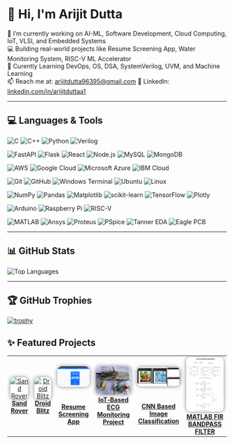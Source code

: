 # 👋 Hi, I'm Arijit Dutta

🌱 I’m currently working on AI-ML, Software Development, Cloud Computing, IoT, VLSI, and Embedded Systems  
💻 Building real-world projects like Resume Screening App, Water Monitoring System, RISC-V ML Accelerator  
🧠 Curently Learning DevOps, OS, DSA, SystemVerilog, UVM, and Machine Learning  
📫 Reach me at: arijitdutta96395@gmail.com
🔗 LinkedIn: [linkedin.com/in/arijitduttaa1](https://www.linkedin.com/in/arijitduttaa1)  

---

## 💻 Languages & Tools

![C](https://img.shields.io/badge/C-A8B9CC?style=flat&logo=c&logoColor=white)
![C++](https://img.shields.io/badge/C++-00599C?style=flat&logo=c%2B%2B&logoColor=white)
![Python](https://img.shields.io/badge/Python-3776AB?style=flat&logo=python&logoColor=white)
![Verilog](https://img.shields.io/badge/Verilog-FF6600?style=flat)

![FastAPI](https://img.shields.io/badge/FastAPI-005571?style=flat&logo=fastapi)
![Flask](https://img.shields.io/badge/Flask-000000?style=flat&logo=flask&logoColor=white)
![React](https://img.shields.io/badge/React-20232A?style=flat&logo=react)
![Node.js](https://img.shields.io/badge/Node.js-339933?style=flat&logo=node.js&logoColor=white)
![MySQL](https://img.shields.io/badge/MySQL-4479A1?style=flat&logo=mysql&logoColor=white)
![MongoDB](https://img.shields.io/badge/MongoDB-47A248?style=flat&logo=mongodb&logoColor=white)

![AWS](https://img.shields.io/badge/AWS-232F3E?style=flat&logo=amazon-aws&logoColor=white)
![Google Cloud](https://img.shields.io/badge/Google%20Cloud-4285F4?style=flat&logo=google-cloud&logoColor=white)
![Microsoft Azure](https://img.shields.io/badge/Azure-0078D4?style=flat&logo=microsoft-azure&logoColor=white)
![IBM Cloud](https://img.shields.io/badge/IBM%20Cloud-1F70C1?style=flat&logo=ibmcloud&logoColor=white)

![Git](https://img.shields.io/badge/Git-F05032?style=flat&logo=git&logoColor=white)
![GitHub](https://img.shields.io/badge/GitHub-181717?style=flat&logo=github&logoColor=white)
![Windows Terminal](https://img.shields.io/badge/Windows%20Terminal-4D4D4D?style=flat&logo=windows-terminal&logoColor=white)
![Ubuntu](https://img.shields.io/badge/Ubuntu-E95420?style=flat&logo=ubuntu&logoColor=white)
![Linux](https://img.shields.io/badge/Linux-FCC624?style=flat&logo=linux&logoColor=black)

![NumPy](https://img.shields.io/badge/NumPy-013243?style=flat&logo=numpy&logoColor=white)
![Pandas](https://img.shields.io/badge/Pandas-150458?style=flat&logo=pandas&logoColor=white)
![Matplotlib](https://img.shields.io/badge/Matplotlib-11557C?style=flat)
![scikit-learn](https://img.shields.io/badge/scikit--learn-F7931E?style=flat&logo=scikit-learn&logoColor=white)
![TensorFlow](https://img.shields.io/badge/TensorFlow-FF6F00?style=flat&logo=tensorflow&logoColor=white)
![Plotly](https://img.shields.io/badge/Plotly-3F4F75?style=flat&logo=plotly&logoColor=white)

![Arduino](https://img.shields.io/badge/Arduino-00979D?style=flat&logo=arduino&logoColor=white)
![Raspberry Pi](https://img.shields.io/badge/Raspberry%20Pi-C51A4A?style=flat&logo=raspberry-pi&logoColor=white)
![RISC-V](https://img.shields.io/badge/RISC--V-002654?style=flat&logo=riscv&logoColor=white)

![MATLAB](https://img.shields.io/badge/MATLAB-0076A8?style=flat&logo=MathWorks&logoColor=white)
![Ansys](https://img.shields.io/badge/ANSYS-FFB71B?style=flat)
![Proteus](https://img.shields.io/badge/Proteus-004080?style=flat)
![PSpice](https://img.shields.io/badge/PSpice-8A1538?style=flat)
![Tanner EDA](https://img.shields.io/badge/Tanner%20EDA-007ACC?style=flat)
![Eagle PCB](https://img.shields.io/badge/Eagle%20PCB-F27B21?style=flat)


---

## 📊 GitHub Stats

![Top Languages](https://github-readme-stats.vercel.app/api/top-langs/?username=ArijitDutta96395&layout=compact&langs_count=6&theme=default)

---

## 🏆 GitHub Trophies
[![trophy](https://github-profile-trophy.vercel.app/?username=ArijitDutta96395&theme=radical&no-frame=true&row=1)](https://github.com/ryo-ma/github-profile-trophy)

## ✨ Featured Projects
<table>
  <tr>
    <td align="center">
      <a href="https://github.com/ArijitDutta96395/Kshitij-2025-bots">
        <img src="https://github.com/ArijitDutta96395/Kshitij-2025-bots/blob/main/images/img2.png?raw=true" alt="Sand Rover" width="350" style="border-radius: 10px; box-shadow: 0px 0px 10px gray;" />
      </a>
      <br/>
      <a href="https://github.com/ArijitDutta96395/Kshitij-2025-bots"><b>Sand Rover</b></a>
    </td>
    <td align="center">
      <a href="https://github.com/ArijitDutta96395/Kshitij-2025-bots">
        <img src="https://github.com/ArijitDutta96395/Kshitij-2025-bots/blob/main/images/img3.png?raw=true" alt="Droid Blitz" width="200" style="border-radius: 10px; box-shadow: 0px 0px 10px gray;" />
      </a>
      <br/>
      <a href="https://github.com/ArijitDutta96395/Kshitij-2025-bots"><b>Droid Blitz</b></a>
    </td>
<td align="center">
  <a href="https://github.com/ArijitDutta96395/Resume-Screening-App">
    <img src="https://github.com/ArijitDutta96395/Resume-Screening-App/blob/main/pic2.png?raw=true" alt="Resume Upload" width="200" style="border-radius: 10px; box-shadow: 0px 0px 10px gray;" />
  </a>
  <br/><br/><br/> <!-- Adds vertical spacing -->
  <a href="https://github.com/ArijitDutta96395/Resume-Screening-App"><b>Resume Screening App</b></a>
</td>
    <td align="center">
  <a href="https://github.com/ArijitDutta96395/IoT-Based-ECG-Monitoring-with-AD8232-ECG-Sensor-ESP32">
    <img src="https://github.com/ArijitDutta96395/IoT-Based-ECG-Monitoring-with-AD8232-ECG-Sensor-ESP32/blob/main/ecgbreadboard.jpg?raw=true" alt="ECG Breadboard Setup" width="200" style="border-radius: 10px; box-shadow: 0px 0px 10px gray;" />
  </a>
  <br/>
  <a href="https://github.com/ArijitDutta96395/IoT-Based-ECG-Monitoring-with-AD8232-ECG-Sensor-ESP32">
    <b>IoT‑Based ECG Monitoring Project</b>
  </a>
</td>

<td align="center">
  <a href="https://github.com/ArijitDutta96395/Edunet-Project-1">
    <img
      src="https://github.com/ArijitDutta96395/Edunet-Project-1/blob/main/pic4.png?raw=true"
      alt="Edunet Project Output"
      width="200"
      style="border-radius: 10px; box-shadow: 0px 0px 10px gray;"
    />
  </a>
  <br/><br/><br/>
  <a href="https://github.com/ArijitDutta96395/Edunet-Project-1"><b>CNN Based Image Classification</b></a>
</td>

<td align="center">
  <a href="https://github.com/ArijitDutta96395/MATLAB_PROJECT">
    <img
      src="https://raw.githubusercontent.com/ArijitDutta96395/MATLAB_PROJECT/master/pic4.png"
      alt="MATLAB ECG Output"
      width="100"
      style="border-radius: 10px; box-shadow: 0px 0px 10px gray;"
    />
  </a>
  <a href="https://github.com/ArijitDutta96395/MATLAB_PROJECT"><b>MATLAB FIR BANDPASS FILTER</b></a>
</td>

  </tr>
</table>


